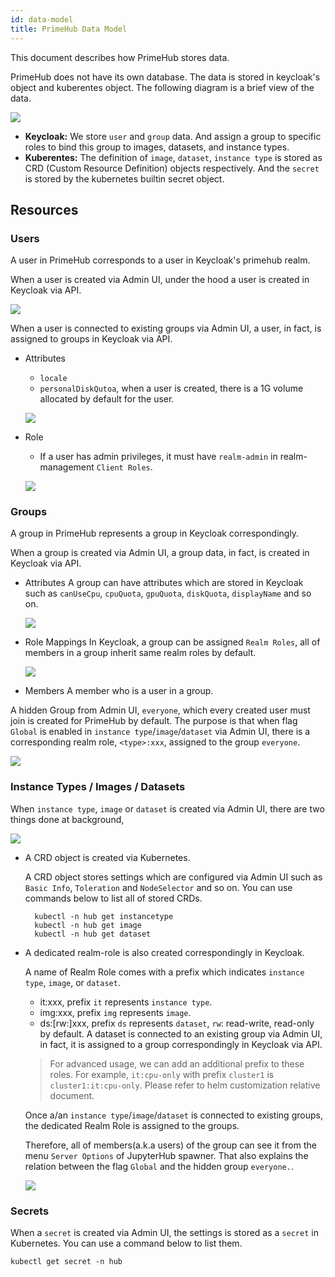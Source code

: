 ```yaml
---
id: data-model
title: PrimeHub Data Model
---
```

This document describes how PrimeHub stores data.

PrimeHub does not have its own database. The data is stored in keycloak's object and kuberentes object. The following diagram is a brief view of the data.

![](assets/primehub-data-model-diagram_1.png)

- **Keycloak:** We store `user` and `group` data. And assign a group to specific roles to bind this group to images, datasets, and instance types.
- **Kuberentes:** The definition of  `image`, `dataset`, `instance type` is stored as CRD (Custom Resource Definition) objects respectively. And the `secret` is stored by the kubernetes builtin secret object.

## Resources

### Users

A user in PrimeHub corresponds to  a user in Keycloak's primehub realm.

When a user is created via Admin UI, under the hood a user is created in Keycloak via API.

![](assets/primehub-data-model-diagram_2.png)

When a user is connected to existing groups via Admin UI, a user, in fact, is assigned to groups in Keycloak via API.

- Attributes
    - `locale`
    - `personalDiskQutoa`, when a user is created, there is a 1G volume allocated by default for the user.

    ![](assets/primehub-data-model-snapshot_1.png)

- Role
    - If a user has admin privileges, it must have `realm-admin` in realm-management `Client Roles`.

    ![](assets/primehub-data-model-snapshot_2.png)

### Groups

A group in PrimeHub represents a group in Keycloak correspondingly.

When a group is created via Admin UI, a group data, in fact, is created in Keycloak via API.

- Attributes
A group can have attributes which are stored in Keycloak such as `canUseCpu`, `cpuQuota`, `gpuQuota`, `diskQuota`, `displayName` and so on.

    ![](assets/primehub-data-model-snapshot_3.png)

- Role Mappings
In Keycloak, a group can be assigned `Realm Roles`, all of members in a group inherit same realm roles by default.

    ![](assets/primehub-data-model-snapshot_4.png)

- Members
A member who is a user in a group.

A hidden Group from Admin UI, `everyone`, which every created user must join is created for PrimeHub by default. The purpose is that when flag `Global` is enabled in `instance type`/`image`/`dataset` via Admin UI, there is a corresponding realm role, `<type>:xxx`, assigned to the group `everyone`.

![](assets/primehub-data-model-snapshot_5.png)

### Instance Types / Images / Datasets

When `instance type`, `image` or `dataset` is created via Admin UI, there are two things done at background,

![](assets/primehub-data-model-diagram_3.png)

- A CRD object is created via Kubernetes.

    A CRD object stores settings which are configured via Admin UI such as `Basic Info`, `Toleration` and `NodeSelector` and so on. You can use commands below to list all of stored CRDs.

        kubectl -n hub get instancetype
        kubectl -n hub get image
        kubectl -n hub get dataset

- A dedicated realm-role is also created correspondingly in Keycloak.

    A name of Realm Role comes with a prefix which indicates `instance type`, `image`, or `dataset`.

    - it:xxx, prefix `it` represents `instance type`.
    - img:xxx, prefix `img` represents `image`.
    - ds:[rw:]xxx, prefix `ds` represents `dataset`, `rw`: read-write, read-only by default.
    A dataset is connected to an existing group via Admin UI, in fact, it is assigned to a group correspondingly in Keycloak via API.

    > For advanced usage, we can add an additional prefix to these roles. For example, `it:cpu-only` with prefix `cluster1` is `cluster1:it:cpu-only`. Please refer to helm customization relative document.

    Once a/an `instance type`/`image`/`dataset` is connected to existing groups, the dedicated Realm Role is assigned to the groups. 

    Therefore, all of members(a.k.a users) of the group can see it from the menu `Server Options`  of JupyterHub spawner. That also explains the relation between the flag `Global` and the hidden group `everyone.`.

    ![](assets/primehub-data-model-snapshot_6.png)

### Secrets

When a `secret` is created via Admin UI, the settings is stored as a `secret` in Kubernetes. You can use a command below to list them.

    kubectl get secret -n hub